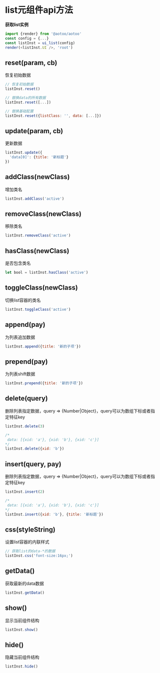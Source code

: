 
# list元组件api方法

__获取list实例__  

```js
import {render} from '@aotoo/aotoo'
const config = {...}
const listInst = ui_list(config)
render(<listInst.UI />, 'root')
```

## reset(param, cb)

恢复初始数据

```js
// 恢复初始数据
listInst.reset()

// 替换data的所有数据
listInst.reset([...])

// 替换基础配置
listInst.reset({listClass: '', data: [...]})
```

## update(param, cb)

更新数据

```js
listInst.update({
  'data[0]': {title: '新标题'}
})
```

## addClass(newClass)

增加类名

```js
listInst.addClass('active')
```

## removeClass(newClass)

移除类名

```js
listInst.removeClass('active')
```

## hasClass(newClass)

是否包含类名

```js
let bool = listInst.hasClass('active')
```

## toggleClass(newClass)

切换list容器的类名

```js
listInst.toggleClass('active')
```

## append(pay)

为列表追加数据

```js
listInst.append({title: '新的子项'})
```

## prepend(pay)

为列表shift数据

```js
listInst.prepend({title: '新的子项'})
```

## delete(query)

删除列表指定数据，query => {Number|Object}，query可以为数组下标或者指定特征key

```js
listInst.delete(3)

/*
 data: [{xid: 'a'}, {xid: 'b'}, {xid: 'c'}]
*/
listInst.delete({xid: 'b'})
```

## insert(query, pay)

删除列表指定数据，query => {Number|Object}，query可以为数组下标或者指定特征key

```js
listInst.insert(2)

/*
 data: [{xid: 'a'}, {xid: 'b'}, {xid: 'c'}]
*/
listInst.insert({xid: 'b'}, {title: '新标题'})
```

## css(styleString)

设置list容器的内联样式

```js
// 获取list的data-*的数据
listInst.css('font-size:16px;')
```

## getData()

获取最新的data数据

```js
listInst.getData()
```

## show()

显示当前组件结构

```js
listInst.show()
```

## hide()

隐藏当前组件结构

```js
listInst.hide()
```
